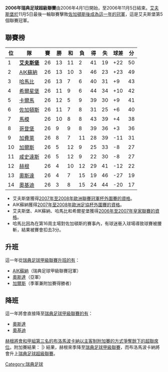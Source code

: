 **2006年瑞典足球超級聯賽**由2006年4月1日開始，至2006年11月5日結束。[艾夫斯堡於](https://zh.wikipedia.org/wiki/艾夫斯堡 "wikilink")11月5日最後一輪聯賽擊敗[佐加頓斯後成為這一年的冠軍](https://zh.wikipedia.org/wiki/佐加頓斯 "wikilink")，這是艾夫斯堡第5個聯賽冠軍。

## 聯賽榜

| 位  | 隊                                                         | 賽  | 勝  | 和  | 負  | 得  | 失  | 球差   | 分  |
| -- | --------------------------------------------------------- | -- | -- | -- | -- | -- | -- | ---- | -- |
| 1  | **[艾夫斯堡](https://zh.wikipedia.org/wiki/艾夫斯堡 "wikilink")** | 26 | 13 | 11 | 2  | 41 | 19 | \+22 | 50 |
| 2  | [AIK蘇納](https://zh.wikipedia.org/wiki/AIK蘇納 "wikilink")   | 26 | 13 | 10 | 3  | 46 | 23 | \+23 | 49 |
| 3  | [哈馬比](https://zh.wikipedia.org/wiki/哈馬比 "wikilink")       | 26 | 13 | 7  | 6  | 40 | 31 | \+9  | 43 |
| 4  | [希爾星堡](https://zh.wikipedia.org/wiki/希爾星堡 "wikilink")     | 26 | 11 | 9  | 6  | 44 | 34 | \+10 | 42 |
| 5  | [卡爾馬](../Page/卡爾馬.md "wikilink")                          | 26 | 12 | 5  | 9  | 39 | 30 | \+9  | 41 |
| 6  | [佐加頓斯](https://zh.wikipedia.org/wiki/佐加頓斯 "wikilink")     | 26 | 11 | 7  | 8  | 31 | 25 | \+6  | 40 |
| 7  | [馬模](https://zh.wikipedia.org/wiki/馬模 "wikilink")         | 26 | 10 | 8  | 8  | 43 | 39 | \+4  | 38 |
| 8  | [哥登堡](https://zh.wikipedia.org/wiki/哥登堡足球會 "wikilink")    | 26 | 9  | 9  | 8  | 39 | 36 | \+3  | 36 |
| 9  | [加費萊](https://zh.wikipedia.org/wiki/加費萊 "wikilink")       | 26 | 8  | 7  | 11 | 28 | 39 | \-11 | 31 |
| 10 | [加爾斯](../Page/加爾斯.md "wikilink")                          | 26 | 5  | 12 | 9  | 25 | 33 | \-8  | 27 |
| 11 | [咸史達斯](https://zh.wikipedia.org/wiki/咸史達斯 "wikilink")     | 26 | 5  | 12 | 9  | 22 | 30 | \-8  | 27 |
| 12 | [赫根](https://zh.wikipedia.org/wiki/赫根 "wikilink")         | 26 | 4  | 10 | 12 | 29 | 41 | \-12 | 22 |
| 13 | [奧斯達](https://zh.wikipedia.org/wiki/奧斯達 "wikilink")       | 26 | 4  | 7  | 15 | 19 | 46 | \-27 | 19 |
| 14 | [奧基迪](https://zh.wikipedia.org/wiki/奧基迪 "wikilink")       | 26 | 3  | 8  | 15 | 24 | 44 | \-20 | 17 |

  - 艾夫斯堡獲得[2007年至2008年歐洲聯賽冠軍杯外圍賽的資格](https://zh.wikipedia.org/wiki/2007年至2008年歐洲聯賽冠軍杯 "wikilink")。
  - AIK蘇納獲得[2007年至2008年歐洲足協杯外圍賽的資格](https://zh.wikipedia.org/wiki/2007年至2008年歐洲足協杯 "wikilink")。
  - 艾夫斯堡、AIK蘇納、哈馬比和希爾星堡獲得[2006年至2007年皇家聯賽的資格](https://zh.wikipedia.org/wiki/2006年至2007年皇家聯賽 "wikilink")。
  - 哈馬比因為在第16周主場對佐加頓斯的賽事內，有球迷衝入球場導致球賽被腰斬，結果被賽會扣去3分。

## 升班

這一年從[瑞典足球甲級聯賽升班的有](https://zh.wikipedia.org/wiki/瑞典足球甲級聯賽 "wikilink")：

  - [AIK蘇納](https://zh.wikipedia.org/wiki/AIK蘇納 "wikilink")（瑞典足球甲級聯賽冠軍）
  - [奧斯達](https://zh.wikipedia.org/wiki/奧斯達 "wikilink")（亞軍）
  - [加爾斯](../Page/加爾斯.md "wikilink")（季軍兼附加賽得勝者）

## 降班

這一年將會直接降至[瑞典足球甲級聯賽的有](https://zh.wikipedia.org/wiki/瑞典足球甲級聯賽 "wikilink")：

  - [奧斯達](https://zh.wikipedia.org/wiki/奧斯達 "wikilink")
  - [奧基迪](https://zh.wikipedia.org/wiki/奧基迪 "wikilink")

[赫根將會和甲組第三名的](https://zh.wikipedia.org/wiki/赫根 "wikilink")[布洛馬波卡納以主客制附加賽的方式爭奪餘下的超聯席位](https://zh.wikipedia.org/wiki/布洛馬波卡納 "wikilink")。附加賽結果：
  |}
結果，赫根來季降至[瑞典足球甲級聯賽](https://zh.wikipedia.org/wiki/瑞典足球甲級聯賽 "wikilink")，而布洛馬波卡納將會升上[瑞典足球超級聯賽](https://zh.wikipedia.org/wiki/瑞典足球超級聯賽 "wikilink")。

[Category:瑞典足球](https://zh.wikipedia.org/wiki/Category:瑞典足球 "wikilink")